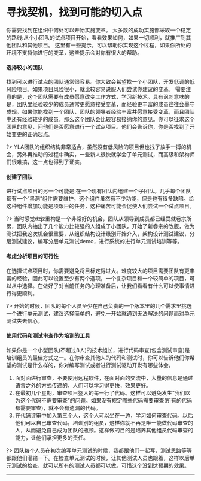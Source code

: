 # 寻找契机，找到可能的切入点

你需要找到在组织中何处可以开始实施变革。
大多数的成功实施都采取一个稳定的路线:从个小团队的试点项目开始，看看效果如何，如果一切顺利，就推广到其他团队和其他项目。
这里有一些提示，可以帮助你实现这个过程，如果你所处的环境不支持你进行的变革，这些提示会对你有很大的帮助。

#### 选择较小的团队 

找到可以进行试点的团队通常很容易。你大致会希望找一个小团队，开发低调的低风险项目。如果项目风险很小，就比较容易说服人们尝试你建议的变革。
需要注意的是，这个团队需要有成员愿意改变工作方式，学习新技术。具有讽刺意味的是，团队里经验较少的成员通常更愿意接受变革，而经验更丰富的成员往往会墨守成规。如果你能找到一个团队，团队的领导者经验丰富井愿意接受变革，而且团队中还有经验较少的成员，那么这个团队会比较容易接纳你的意见。你可以征求这个团队的意见，问他们是否愿意进行一个试点项目。他们会告诉你，你是否找到了开始变更的正确起点。

?> YLA团队的组织结构非常适合，虽然没有低风险的项目但也找了放手一搏的机会，另外再推动的过程中确实，一些新人很快就学会了单元测试，而高级和架构师们很难搞，这一点也得到了证实。

#### 创建子团队 

进行试点项目的另一个可能是:在一个现有团队内组建一个子团队。几乎每个团队都有一个“黑洞”组件需要维护，这个组件虽然有不少功能，但是也有很多缺陷。给这种组件增加功能是项艰巨的任务，这种痛苦可能会促使人们尝试一个试点项日。

?> 当时感觉dzjz重构是一个非常好的机会，团队从领导到成员都已经受就卷宗所累，团队内抽出了几个能力比较强的人组成了小团队，开始了新卷宗的改版，做为测试把我这次机会很重要，从组织结构设计级别开始介入，架构设计测试建议，分层测试建议，编写分层单元测试demo，进行系统的进行单元测试培训等等。

#### 考虑分析项目的可行性 

在选择试点项目时，你需要避免将目标定得过大。难度较大的项目需要团队有更丰富的经验，因此可以设置至少有两个选项，一个复杂项目和一个较简单的项目，可以从中选择。在做好了对当前任务的心理准备后，让我们看看有什么可以使事情进行得更顺利。

?> 开始的时候，团队的每个人员至少在自己负责的一个版本里的几个需求里挑选一个进行单元测试，建议选择简单的，避免一开始就遇到无法解决的问题而对单元测试失去信心。

#### 使用代码和测试审查作为培训的工具

如果你是一个小型团队(不超过8人)的技术组长，进行代码审查(包含测试审查)是培训组员的最佳方式之一。在你审查其他人的代码和测试时，你可以告诉他们你希望的测试是什么样的，你对编写测试或者进行测试驱动开发有哪些体会。

1. 面对面进行审查，不要使用远程软件，在面对面的交流中，大量的信息是通过语言之外的方式传递的，人们可以学习得更快，效果更好。
2. 在最初几个星期，审查项目签入的每一行了代码。这样可以避免发生“我们以为这个代码不需要审查”的问题。如果没有规定哪些代码需要审查(所有的代码都需要审查)，就不会有遗漏的代码。
3. 在代码评审中加入第三个人，这个人可以坐在一边，学习如何审查代码。以后他们可以自己审查代码，培训别的组员，这样你就不再是唯一能做代码审查的人，从而避免自己成为团队的瓶颈。这样做的目的是培养其他组员代码审查的能力，让他们承担更多的责任。

?> 团队每个人员在初次编写单元测试的时候，我都跟他们一起写，测试思路等等都跟他们灌输一下。在检查单元测试的时候，让其他测试人员也跟着，这样以后单元测试的检查，就可以所有的测试人员都可以做。可惜这个没到达预期的效果。

* * *
